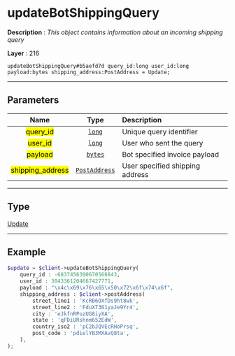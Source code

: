 # updateBotShippingQuery

**Description** : *This object contains information about an incoming shipping query*

**Layer** : 216

```tl
updateBotShippingQuery#b5aefd7d query_id:long user_id:long payload:bytes shipping_address:PostAddress = Update;
```

---

## Parameters

| Name | Type | Description |
| :---: | :---: | :--- |
| <mark>query_id</mark> | [`long`](type/long) | Unique query identifier |
| <mark>user_id</mark> | [`long`](type/long) | User who sent the query |
| <mark>payload</mark> | [`bytes`](type/bytes) | Bot specified invoice payload |
| <mark>shipping_address</mark> | [`PostAddress`](type/PostAddress) | User specified shipping address |

---

## Type

[Update](type/Update)

---

## Example

```php
$update = $client->updateBotShippingQuery(
	query_id : -6837456390670566843,
	user_id : 3043361204667427771,
	payload : "\x4c\x69\x76\x65\x50\x72\x6f\x74\x6f",
	shipping_address : $client->postAddress(
		street_line1 : 'KcRB6OXfDs9ht8wk',
		street_line2 : 'FduXT361yaJe9Yr4',
		city : 'eJkfnRPozUG8iyXA',
		state : 'qFDiURshnm652EdW',
		country_iso2 : 'pC2bJQVEcRHoPrsq',
		post_code : 'pdielYB3MXAvQ8ta',
	),
);
```